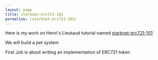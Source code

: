 ```yaml
---
layout: page
title: starknet-erc721-101
permalink: /starknet-erc721-101/
---
```


Here is my work on Henri's Lieutaud tutorial named [starknet-erc721-101](https://github.com/l-henri/starknet-erc721-101)

We will build a pet system

First Job is about writing an implementation of ERC721 token

